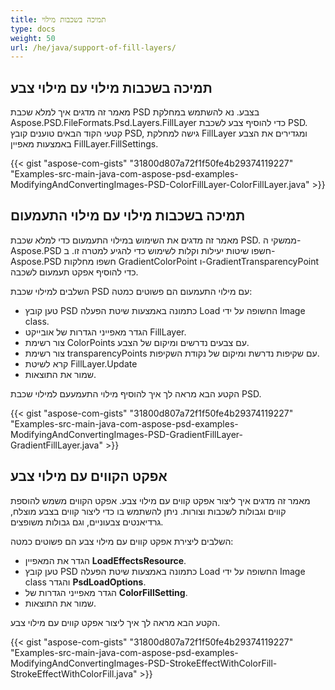 ```yaml
---
title: תמיכה בשכבות מילוי
type: docs
weight: 50
url: /he/java/support-of-fill-layers/
---
```



## **תמיכה בשכבות מילוי עם מילוי צבע**
מאמר זה מדגים איך למלא שכבת PSD בצבע. נא להשתמש במחלקת Aspose.PSD.FileFormats.Psd.Layers.FillLayer כדי להוסיף צבע לשכבת PSD. קטעי הקוד הבאים טוענים קובץ PSD, גישה למחלקת FillLayer ומגדירים את הצבע באמצעות מאפיין FillLayer.FillSettings.

{{< gist "aspose-com-gists" "31800d807a72f1f50fe4b29374119227" "Examples-src-main-java-com-aspose-psd-examples-ModifyingAndConvertingImages-PSD-ColorFillLayer-ColorFillLayer.java" >}}
## **תמיכה בשכבות מילוי עם מילוי התעמעום**
מאמר זה מדגים את השימוש במילוי התעמעום כדי למלא שכבת PSD. ממשקי ה-Aspose.PSD חשפו שיטות יעילות וקלות לשימוש כדי להגיע למטרה זו. ב-Aspose.PSD חשפו מחלקות GradientColorPoint ו-GradientTransparencyPoint כדי להוסיף אפקט תעמעום לשכבה.

השלבים למילוי שכבת PSD עם מילוי התעמעום הם פשוטים כמטה:

- טען קובץ PSD כתמונה באמצעות שיטת הפעלה Load החשופה על ידי Image class.
- הגדר מאפייני הגדרות של אובייקט FillLayer.
- צור רשימת ColorPoints עם צבעים נדרשים ומיקום של הצבע.
- צור רשימת transparencyPoints עם שקיפות נדרשת ומיקום של נקודת השקיפות.
- קרא לשיטת FillLayer.Update
- שמור את התוצאות.

הקטע הבא מראה לך איך להוסיף מילוי התעמעעם למילוי שכבת PSD.

{{< gist "aspose-com-gists" "31800d807a72f1f50fe4b29374119227" "Examples-src-main-java-com-aspose-psd-examples-ModifyingAndConvertingImages-PSD-GradientFillLayer-GradientFillLayer.java" >}}


## **אפקט הקווים עם מילוי צבע**
מאמר זה מדגים איך ליצור אפקט קווים עם מילוי צבע. אפקט הקווים משמש להוספת קווים וגבולות לשכבות וצורות. ניתן להשתמש בו כדי ליצור קווים בצבע מוצלח, גרדיאנטים צבעוניים, וגם גבולות משופצים.

השלבים ליצירת אפקט קווים עם מילוי צבע הם פשוטים כמטה:

- הגדר את המאפיין **LoadEffectsResource**.
- טען קובץ PSD כתמונה באמצעות שיטת הפעלה Load החשופה על ידי Image class והגדר **PsdLoadOptions**.
- הגדר מאפייני הגדרות של **ColorFillSetting**.
- שמור את התוצאות.

הקטע הבא מראה לך איך ליצור אפקט קווים עם מילוי צבע.

{{< gist "aspose-com-gists" "31800d807a72f1f50fe4b29374119227" "Examples-src-main-java-com-aspose-psd-examples-ModifyingAndConvertingImages-PSD-StrokeEffectWithColorFill-StrokeEffectWithColorFill.java" >}}



